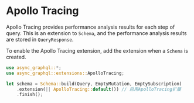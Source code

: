 # Apollo Tracing

Apollo Tracing provides performance analysis results for each step of query. This is an extension to `Schema`, and the performance analysis results are stored in `QueryResponse`.

To enable the Apollo Tracing extension, add the extension when a `Schema` is created.

```rust
use async_graphql::*;
use async_graphql::extensions::ApolloTracing;

let schema = Schema::build(Query, EmptyMutation, EmptySubscription)
    .extension(|| ApolloTracing::default()) // 启用ApolloTracing扩展
    .finish();

```